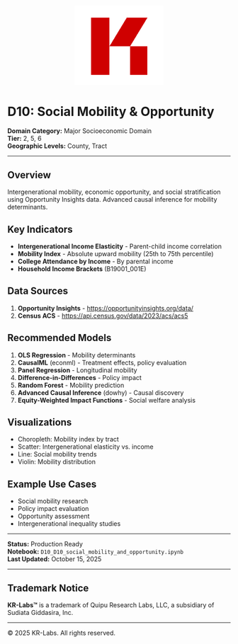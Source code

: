 <div align="center">
  <img src="../../../assets/images/KRLabs_WebLogo.png" alt="KR-Labs" width="200">
</div>

# D10: Social Mobility & Opportunity

**Domain Category:** Major Socioeconomic Domain  
**Tier:** 2, 5, 6  
**Geographic Levels:** County, Tract

---

## Overview

Intergenerational mobility, economic opportunity, and social stratification using Opportunity Insights data. Advanced causal inference for mobility determinants.

## Key Indicators

- **Intergenerational Income Elasticity** - Parent-child income correlation
- **Mobility Index** - Absolute upward mobility (25th to 75th percentile)
- **College Attendance by Income** - By parental income
- **Household Income Brackets** (B19001_001E)

## Data Sources

1. **Opportunity Insights** - https://opportunityinsights.org/data/
2. **Census ACS** - https://api.census.gov/data/2023/acs/acs5

## Recommended Models

1. **OLS Regression** - Mobility determinants
2. **CausalML** (econml) - Treatment effects, policy evaluation
3. **Panel Regression** - Longitudinal mobility
4. **Difference-in-Differences** - Policy impact
5. **Random Forest** - Mobility prediction
6. **Advanced Causal Inference** (dowhy) - Causal discovery
7. **Equity-Weighted Impact Functions** - Social welfare analysis

## Visualizations

- Choropleth: Mobility index by tract
- Scatter: Intergenerational elasticity vs. income
- Line: Social mobility trends
- Violin: Mobility distribution

## Example Use Cases

- Social mobility research
- Policy impact evaluation
- Opportunity assessment
- Intergenerational inequality studies

---

**Status:** Production Ready  
**Notebook:** `D10_D10_social_mobility_and_opportunity.ipynb`  
**Last Updated:** October 15, 2025

---

## Trademark Notice

**KR-Labs™** is a trademark of Quipu Research Labs, LLC, a subsidiary of Sudiata Giddasira, Inc.

---

© 2025 KR-Labs. All rights reserved.
